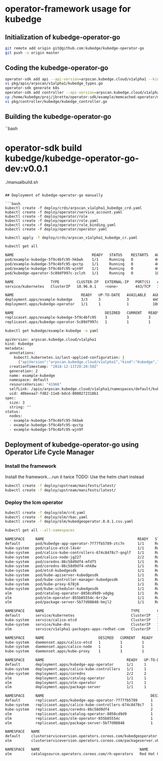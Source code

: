 # operator-framework usage for kubedge

## Initialization of kubedge-operator-go

```bash
git remote add origin git@github.com:kubedge/kubedge-operator-go
git push -u origin master
```

## Coding the kubedge-operator-go

```bash
operator-sdk add api --api-version=arpscan.kubedge.cloud/v1alpha1 --kind=Kubedge
vi pkg/apis/arpscan/v1alpha1/kubedge_types.go 
operator-sdk generate k8s
operator-sdk add controller --api-version=arpscan.kubedge.cloud/v1alpha1 --kind=Kubedge
cp /home/kubedge/proj/jbrette/operator-sdk/example/memcached-operator/memcached_controller.go.tmpl pkg/controller/kubedge/kubedge_controller.go
vi pkg/controller/kubedge/kubedge_controller.go
```


## Building the kubedge-operator-go

``bash
# operator-sdk build kubedge/kubedge-operator-go-dev:v0.0.1
./manualbuild.sh 
```

## Deployment of kubedge-operator-go manually

```bash
kubectl create -f deploy/crds/arpscan_v1alpha1_kubedge_crd.yaml 
kubectl create -f deploy/operator/service_account.yaml 
kubectl create -f deploy/operator/role
kubectl create -f deploy/operator/role.yaml 
kubectl create -f deploy/operator/role_binding.yaml 
kubectl create -f deploy/operator/operator.yaml 
```

```bash
kubectl apply -f deploy/crds/arpscan_v1alpha1_kubedge_cr.yaml
```

```bash
kubectl get all

NAME                                    READY   STATUS    RESTARTS   AGE
pod/example-kubedge-5f9c4bfc95-hkbwk    1/1     Running   0          4m57s
pod/example-kubedge-5f9c4bfc95-qvctp    1/1     Running   0          4m57s
pod/example-kubedge-5f9c4bfc95-wjn9f    1/1     Running   0          4m57s
pod/kubedge-operator-5c89df997c-zclzh   1/1     Running   0          18m

NAME                 TYPE        CLUSTER-IP   EXTERNAL-IP   PORT(S)   AGE
service/kubernetes   ClusterIP   10.96.0.1    <none>        443/TCP   30h

NAME                               READY   UP-TO-DATE   AVAILABLE   AGE
deployment.apps/example-kubedge    3/3     3            3           4m57s
deployment.apps/kubedge-operator   1/1     1            1           18m

NAME                                          DESIRED   CURRENT   READY   AGE
replicaset.apps/example-kubedge-5f9c4bfc95    3         3         3       4m57s
replicaset.apps/kubedge-operator-5c89df997c   1         1         1       18m
```

```bash
kubectl get kubedge/example-kubedge -o yaml

apiVersion: arpscan.kubedge.cloud/v1alpha1
kind: Kubedge
metadata:
  annotations:
    kubectl.kubernetes.io/last-applied-configuration: |
      {"apiVersion":"arpscan.kubedge.cloud/v1alpha1","kind":"Kubedge","metadata":{"annotations":{},"name":"example-kubedge","namespace":"default"},"spec":{"size":3}}
  creationTimestamp: "2018-12-11T20:20:50Z"
  generation: 2
  name: example-kubedge
  namespace: default
  resourceVersion: "41966"
  selfLink: /apis/arpscan.kubedge.cloud/v1alpha1/namespaces/default/kubedges/example-kubedge
  uid: 40beeaa7-fd82-11e8-bdcd-0800272318b1
spec:
  size: 3
  string: ""
status:
  nodes:
  - example-kubedge-5f9c4bfc95-hkbwk
  - example-kubedge-5f9c4bfc95-qvctp
  - example-kubedge-5f9c4bfc95-wjn9f
```

## Deployment of kubedge-operator-go using Operator Life Cycle Manager

### Install the framework

Install the framework....run it twice
TODO: Use the helm chart instead

```bash
kubectl create -f deploy/upstream/manifests/latest/
kubectl create -f deploy/upstream/manifests/latest/
```

###  Deploy the lcm operator

```bash
kubectl create -f deploy/olm/crd.yaml
kubectl create -f deploy/olm/rbac.yaml
kubectl create -f deploy/olm/kubedgeoperator.0.0.1.csv.yaml
```
 

```bash
kubectl get all --all-namespaces

NAMESPACE     NAME                                           READY   STATUS    RESTARTS   AGE
default       pod/kubedge-app-operator-7f77fb5789-ztc7n      1/1     Running   0          4m56s
kube-system   pod/calico-etcd-l4s4r                          1/1     Running   1          36h
kube-system   pod/calico-kube-controllers-674c8478c7-qnglf   1/1     Running   1          36h
kube-system   pod/calico-node-jg227                          2/2     Running   4          36h
kube-system   pod/coredns-86c58d9df4-mfdf5                   1/1     Running   1          37h
kube-system   pod/coredns-86c58d9df4-nhk8w                   1/1     Running   1          37h
kube-system   pod/etcd-kubedgesdk                            1/1     Running   1          37h
kube-system   pod/kube-apiserver-kubedgesdk                  1/1     Running   1          37h
kube-system   pod/kube-controller-manager-kubedgesdk         1/1     Running   1          37h
kube-system   pod/kube-proxy-678j6                           1/1     Running   1          37h
kube-system   pod/kube-scheduler-kubedgesdk                  1/1     Running   1          37h
olm           pod/catalog-operator-8858cd9d9-vdgbg           1/1     Running   0          3h44m
olm           pod/olm-operator-855b85554c-6rr2w              1/1     Running   0          3h44m
olm           pod/package-server-5b77d98848-hmjl2            1/1     Running   0          3h42m

NAMESPACE     NAME                                        TYPE        CLUSTER-IP      EXTERNAL-IP   PORT(S)         AGE
default       service/kubernetes                          ClusterIP   10.96.0.1       <none>        443/TCP         37h
kube-system   service/calico-etcd                         ClusterIP   10.96.232.136   <none>        6666/TCP        36h
kube-system   service/kube-dns                            ClusterIP   10.96.0.10      <none>        53/UDP,53/TCP   37h
olm           service/v1alpha1-packages-apps-redhat-com   ClusterIP   10.96.21.44     <none>        443/TCP         3h42m

NAMESPACE     NAME                         DESIRED   CURRENT   READY   UP-TO-DATE   AVAILABLE   NODE SELECTOR                     AGE
kube-system   daemonset.apps/calico-etcd   1         1         1       1            1           node-role.kubernetes.io/master=   36h
kube-system   daemonset.apps/calico-node   1         1         1       1            1           beta.kubernetes.io/os=linux       36h
kube-system   daemonset.apps/kube-proxy    1         1         1       1            1           <none>                            37h

NAMESPACE     NAME                                      READY   UP-TO-DATE   AVAILABLE   AGE
default       deployment.apps/kubedge-app-operator      1/1     1            1           4m56s
kube-system   deployment.apps/calico-kube-controllers   1/1     1            1           36h
kube-system   deployment.apps/coredns                   2/2     2            2           37h
olm           deployment.apps/catalog-operator          1/1     1            1           3h44m
olm           deployment.apps/olm-operator              1/1     1            1           3h44m
olm           deployment.apps/package-server            1/1     1            1           3h42m

NAMESPACE     NAME                                                 DESIRED   CURRENT   READY   AGE
default       replicaset.apps/kubedge-app-operator-7f77fb5789      1         1         1       4m56s
kube-system   replicaset.apps/calico-kube-controllers-674c8478c7   1         1         1       36h
kube-system   replicaset.apps/coredns-86c58d9df4                   2         2         2       37h
olm           replicaset.apps/catalog-operator-8858cd9d9           1         1         1       3h44m
olm           replicaset.apps/olm-operator-855b85554c              1         1         1       3h44m
olm           replicaset.apps/package-server-5b77d98848            1         1         1       3h42m

NAMESPACE   NAME                                                                DISPLAY               VERSION   REPLACES   PHASE
default     clusterserviceversion.operators.coreos.com/kubedgeoperator.v0.0.1   Kubedge Application   0.0.1                Succeeded
olm         clusterserviceversion.operators.coreos.com/packageserver.v8.0.0     Package Server        8.0.0                Succeeded

NAMESPACE   NAME                                              NAME                TYPE       PUBLISHER   AGE
olm         catalogsource.operators.coreos.com/rh-operators   Red Hat Operators   internal   Red Hat     3h
```
